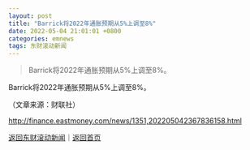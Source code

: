 ```yaml
---
layout: post
title: "Barrick将2022年通胀预期从5%上调至8%"
date: 2022-05-04 21:01:01 +0800
categories: emnews
tags: 东财滚动新闻
---
```

> Barrick将2022年通胀预期从5%上调至8%。

<p>Barrick将2022年通胀预期从5%上调至8%。 </p><p class="em_media">（文章来源：财联社）</p>

<http://finance.eastmoney.com/news/1351,202205042367836158.html>

[返回东财滚动新闻](//finews.withounder.com/emnews/)｜[返回首页](//finews.withounder.com/)